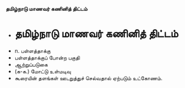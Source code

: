 **தமிழ்நாடு மாணவர் கணினித் திட்டம்**
- # தமிழ்நாடு மாணவர் கணினித் திட்டம்
- n. பள்ளத்தாக்கு
- பள்ளத்தாக்குப் போன்ற பகுதி
- ஆற்றுப்படுகை
- (க-க.) மோட்டு உள்மடிவு
- கூரையின் தளங்கள் ஊடறுத்துச் செல்வதால் ஏற்படும் உட்கோணம்.

